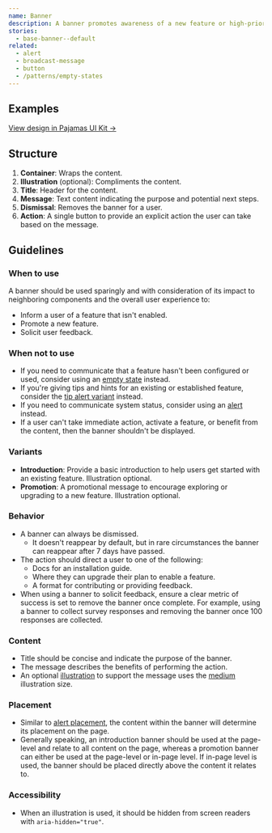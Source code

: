 ```yaml
---
name: Banner
description: A banner promotes awareness of a new feature or high-priority research initiative.
stories:
  - base-banner--default
related:
  - alert
  - broadcast-message
  - button
  - /patterns/empty-states
---
```


## Examples

<story-viewer story-name="base-banner--introduction"></story-viewer>

<story-viewer story-name="base-banner--default"></story-viewer>

<story-viewer story-name="base-banner--no-image" title="Promotion"></story-viewer>

[View design in Pajamas UI Kit →](https://www.figma.com/file/qEddyqCrI7kPSBjGmwkZzQ/Pajamas-UI-Kit?node-id=4845%3A7873)

## Structure

<figure-img alt="Numbered diagram of a banner structure" label="Banner structure" src="/img/banner-structure.svg"></figure-img>

1. **Container**: Wraps the content.
1. **Illustration** (optional): Compliments the content.
1. **Title**: Header for the content.
1. **Message**: Text content indicating the purpose and potential next steps.
1. **Dismissal**: Removes the banner for a user.
1. **Action**: A single button to provide an explicit action the user can take based on the message.

## Guidelines

### When to use 

A banner should be used sparingly and with consideration of its impact to neighboring components and the overall user experience to:

- Inform a user of a feature that isn't enabled.
- Promote a new feature.
- Solicit user feedback. 

### When not to use

- If you need to communicate that a feature hasn't been configured or used, consider using an [empty state](/patterns/empty-states) instead.
- If you're giving tips and hints for an existing or established feature, consider the [tip alert variant](/components/alert#variants) instead.
- If you need to communicate system status, consider using an [alert](/components/alert) instead.
- If a user can't take immediate action, activate a feature, or benefit from the content, then the banner shouldn't be displayed.

### Variants

- **Introduction**: Provide a basic introduction to help users get started with an existing feature. Illustration optional.
- **Promotion**: A promotional message to encourage exploring or upgrading to a new feature. Illustration optional.

### Behavior

- A banner can always be dismissed.
  - It doesn't reappear by default, but in rare circumstances the banner can reappear after 7 days have passed.
- The action should direct a user to one of the following:
  - Docs for an installation guide.
  - Where they can upgrade their plan to enable a feature.
  - A format for contributing or providing feedback.
- When using a banner to solicit feedback, ensure a clear metric of success is set to remove the banner once complete. For example, using a banner to collect survey responses and removing the banner once 100 responses are collected.

### Content

- Title should be concise and indicate the purpose of the banner.
- The message describes the benefits of performing the action.
- An optional [illustration](/product-foundations/illustration) to support the message uses the [medium](/product-foundations/illustration#grid-and-size) illustration size.

### Placement

- Similar to [alert placement](/components/alert#placement), the content within the banner will determine its placement on the page.
- Generally speaking, an introduction banner should be used at the page-level and relate to all content on the page, whereas a promotion banner can either be used at the page-level or in-page level. If in-page level is used, the banner should be placed directly above the content it relates to.

<figure-img alt="Page level banner position" label="Introduction banner at the top of the page" src="/img/banner-page-level.png" width="332"></figure-img>

<figure-img alt="Page level banner position" label="In-page banner above the content it relates to" src="/img/banner-in-page.png" width="332"></figure-img>

### Accessibility

- When an illustration is used, it should be hidden from screen readers with `aria-hidden="true"`.
